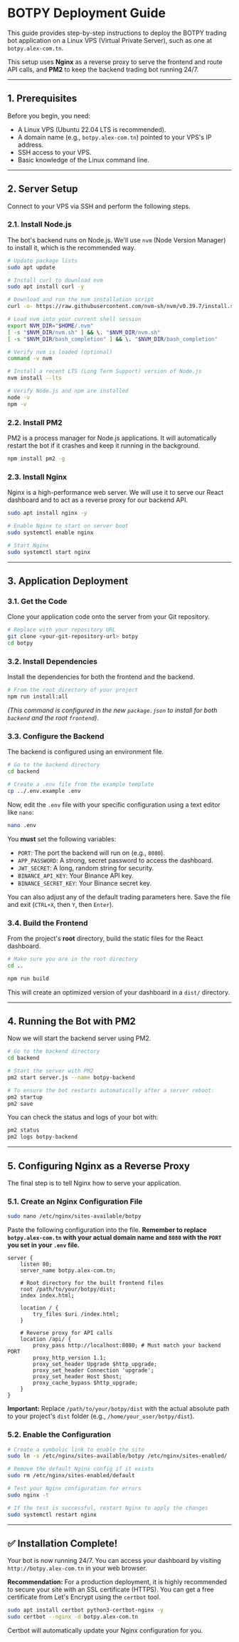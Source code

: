 # BOTPY Deployment Guide

This guide provides step-by-step instructions to deploy the BOTPY trading bot application on a Linux VPS (Virtual Private Server), such as one at `botpy.alex-com.tn`.

This setup uses **Nginx** as a reverse proxy to serve the frontend and route API calls, and **PM2** to keep the backend trading bot running 24/7.

---

## 1. Prerequisites

Before you begin, you need:
- A Linux VPS (Ubuntu 22.04 LTS is recommended).
- A domain name (e.g., `botpy.alex-com.tn`) pointed to your VPS's IP address.
- SSH access to your VPS.
- Basic knowledge of the Linux command line.

---

## 2. Server Setup

Connect to your VPS via SSH and perform the following steps.

### 2.1. Install Node.js

The bot's backend runs on Node.js. We'll use `nvm` (Node Version Manager) to install it, which is the recommended way.

```bash
# Update package lists
sudo apt update

# Install curl to download nvm
sudo apt install curl -y

# Download and run the nvm installation script
curl -o- https://raw.githubusercontent.com/nvm-sh/nvm/v0.39.7/install.sh | bash

# Load nvm into your current shell session
export NVM_DIR="$HOME/.nvm"
[ -s "$NVM_DIR/nvm.sh" ] && \. "$NVM_DIR/nvm.sh"
[ -s "$NVM_DIR/bash_completion" ] && \. "$NVM_DIR/bash_completion"

# Verify nvm is loaded (optional)
command -v nvm

# Install a recent LTS (Long Term Support) version of Node.js
nvm install --lts

# Verify Node.js and npm are installed
node -v
npm -v
```

### 2.2. Install PM2

PM2 is a process manager for Node.js applications. It will automatically restart the bot if it crashes and keep it running in the background.

```bash
npm install pm2 -g
```

### 2.3. Install Nginx

Nginx is a high-performance web server. We will use it to serve our React dashboard and to act as a reverse proxy for our backend API.

```bash
sudo apt install nginx -y

# Enable Nginx to start on server boot
sudo systemctl enable nginx

# Start Nginx
sudo systemctl start nginx
```

---

## 3. Application Deployment

### 3.1. Get the Code

Clone your application code onto the server from your Git repository.

```bash
# Replace with your repository URL
git clone <your-git-repository-url> botpy
cd botpy
```

### 3.2. Install Dependencies

Install the dependencies for both the frontend and the backend.

```bash
# From the root directory of your project
npm run install:all
```
*(This command is configured in the new `package.json` to install for both `backend` and the root `frontend`)*.

### 3.3. Configure the Backend

The backend is configured using an environment file.

```bash
# Go to the backend directory
cd backend

# Create a .env file from the example template
cp ../.env.example .env
```

Now, edit the `.env` file with your specific configuration using a text editor like `nano`:

```bash
nano .env
```

You **must** set the following variables:
- `PORT`: The port the backend will run on (e.g., `8080`).
- `APP_PASSWORD`: A strong, secret password to access the dashboard.
- `JWT_SECRET`: A long, random string for security.
- `BINANCE_API_KEY`: Your Binance API key.
- `BINANCE_SECRET_KEY`: Your Binance secret key.

You can also adjust any of the default trading parameters here. Save the file and exit (`CTRL+X`, then `Y`, then `Enter`).

### 3.4. Build the Frontend

From the project's **root** directory, build the static files for the React dashboard.

```bash
# Make sure you are in the root directory
cd .. 

npm run build
```
This will create an optimized version of your dashboard in a `dist/` directory.

---

## 4. Running the Bot with PM2

Now we will start the backend server using PM2.

```bash
# Go to the backend directory
cd backend

# Start the server with PM2
pm2 start server.js --name botpy-backend

# To ensure the bot restarts automatically after a server reboot:
pm2 startup
pm2 save
```

You can check the status and logs of your bot with:
```bash
pm2 status
pm2 logs botpy-backend
```

---

## 5. Configuring Nginx as a Reverse Proxy

The final step is to tell Nginx how to serve your application.

### 5.1. Create an Nginx Configuration File

```bash
sudo nano /etc/nginx/sites-available/botpy
```

Paste the following configuration into the file. **Remember to replace `botpy.alex-com.tn` with your actual domain name and `8080` with the `PORT` you set in your `.env` file.**

```nginx
server {
    listen 80;
    server_name botpy.alex-com.tn;

    # Root directory for the built frontend files
    root /path/to/your/botpy/dist; 
    index index.html;

    location / {
        try_files $uri /index.html;
    }

    # Reverse proxy for API calls
    location /api/ {
        proxy_pass http://localhost:8080; # Must match your backend PORT
        proxy_http_version 1.1;
        proxy_set_header Upgrade $http_upgrade;
        proxy_set_header Connection 'upgrade';
        proxy_set_header Host $host;
        proxy_cache_bypass $http_upgrade;
    }
}
```
**Important:** Replace `/path/to/your/botpy/dist` with the actual absolute path to your project's `dist` folder (e.g., `/home/your_user/botpy/dist`).

### 5.2. Enable the Configuration

```bash
# Create a symbolic link to enable the site
sudo ln -s /etc/nginx/sites-available/botpy /etc/nginx/sites-enabled/

# Remove the default Nginx config if it exists
sudo rm /etc/nginx/sites-enabled/default

# Test your Nginx configuration for errors
sudo nginx -t

# If the test is successful, restart Nginx to apply the changes
sudo systemctl restart nginx
```

---

## ✅ Installation Complete!

Your bot is now running 24/7. You can access your dashboard by visiting `http://botpy.alex-com.tn` in your web browser.

**Recommendation:** For a production deployment, it is highly recommended to secure your site with an SSL certificate (HTTPS). You can get a free certificate from Let's Encrypt using the `certbot` tool.
```bash
sudo apt install certbot python3-certbot-nginx -y
sudo certbot --nginx -d botpy.alex-com.tn
```
Certbot will automatically update your Nginx configuration for you.

